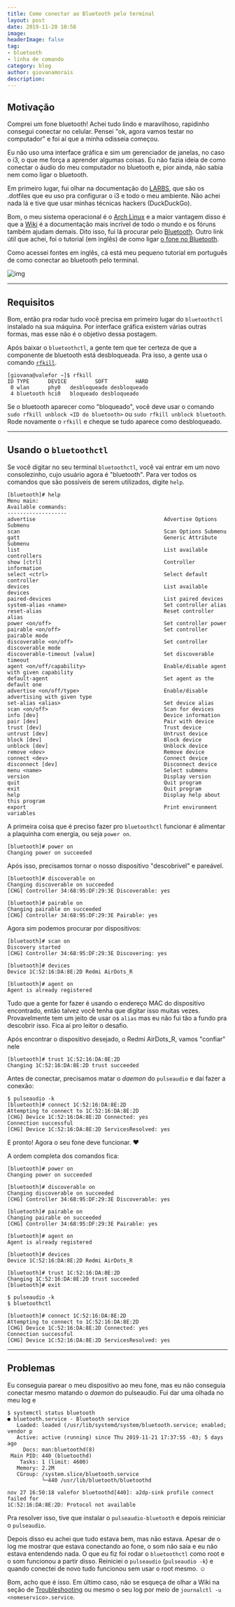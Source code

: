 ```yaml
---
title: Como conectar ao Bluetooth pelo terminal
layout: post
date: 2019-11-20 10:58
image:
headerImage: false
tag: 
- bluetooth
- linha de comando
category: blog
author: giovanamorais
description:
---
```


## Motivação

Comprei um fone bluetooth! Achei tudo lindo e maravilhoso, rapidinho consegui
conectar no celular. Pensei "ok, agora vamos testar no computador" e foi aí
que a minha odisseia começou.

Eu não uso uma interface gráfica e sim um gerenciador de janelas, no caso o i3,
o que me força a aprender algumas coisas. Eu não fazia ideia de como
conectar o áudio do meu computador no bluetooth e, pior ainda, não sabia nem
como ligar o bluetooth.

Em primeiro lugar, fui olhar na documentação do [LARBS](://larbs.xyz/), que são
os .dotfiles que eu uso pra configurar o i3 e todo o meu ambiente.
Não achei nada lá e tive que usar minhas técnicas hackers (DuckDuckGo).

Bom, o meu sistema operacional é o [Arch Linux](https://www.archlinux-br.org/)
e a maior vantagem disso é que a [Wiki](https://wiki.archlinux.org/) é a
documentação mais incrível de todo o mundo e os fóruns também ajudam demais.
Dito isso, fui lá procurar pelo
[Bluetooth](https://wiki.archlinux.org/index.php/Bluetooth). Outro link útil
que achei, foi o tutorial (em inglês) de como ligar
[o fone no Bluetooth](https://wiki.archlinux.org/index.php/Bluetooth_headset).

Como acessei fontes em inglês, cá está meu pequeno tutorial em português de
como conectar ao bluetooth pelo terminal.

![img](../assets/images/girl.gif)

---

## Requisitos

Bom, então pra rodar tudo você precisa em primeiro lugar do `bluetoothctl`
instalado na sua máquina. Por interface gráfica existem várias outras formas,
mas esse não é o objetivo dessa postagem.

Após baixar o `bluetoothctl`, a gente tem que ter certeza de que a componente
de bluetooth está desbloqueada. Pra isso, a gente usa o comando
[`rfkill`](https://linux.die.net/man/1/rfkill).


```shell
[giovana@valefor ~]$ rfkill
ID TYPE      DEVICE         SOFT         HARD
 0 wlan      phy0   desbloqueado desbloqueado
 4 bluetooth hci0   bloqueado desbloqueado
```

Se o bluetooth aparecer como "bloqueado", você deve usar o comando
`sudo rfkill unblock <ID do bluetooth>` ou `sudo rfkill unblock bluetooth`.
Rode novamente o `rfkill` e cheque se tudo aparece como desbloqueado.

---

## Usando o `bluetoothctl`

Se você digitar no seu terminal `bluetoothctl`, você vai entrar em um novo
consolezinho, cujo usuário agora é "bluetooth". Para ver todos os comandos que
são possíveis de serem utilizados, digite `help`.

```shell
[bluetooth]# help
Menu main:
Available commands:
-------------------
advertise                                         Advertise Options Submenu
scan                                              Scan Options Submenu
gatt                                              Generic Attribute Submenu
list                                              List available controllers
show [ctrl]                                       Controller information
select <ctrl>                                     Select default controller
devices                                           List available devices
paired-devices                                    List paired devices
system-alias <name>                               Set controller alias
reset-alias                                       Reset controller alias
power <on/off>                                    Set controller power
pairable <on/off>                                 Set controller pairable mode
discoverable <on/off>                             Set controller discoverable mode
discoverable-timeout [value]                      Set discoverable timeout
agent <on/off/capability>                         Enable/disable agent with given capability
default-agent                                     Set agent as the default one
advertise <on/off/type>                           Enable/disable advertising with given type
set-alias <alias>                                 Set device alias
scan <on/off>                                     Scan for devices
info [dev]                                        Device information
pair [dev]                                        Pair with device
trust [dev]                                       Trust device
untrust [dev]                                     Untrust device
block [dev]                                       Block device
unblock [dev]                                     Unblock device
remove <dev>                                      Remove device
connect <dev>                                     Connect device
disconnect [dev]                                  Disconnect device
menu <name>                                       Select submenu
version                                           Display version
quit                                              Quit program
exit                                              Quit program
help                                              Display help about this program
export                                            Print environment variables
```

A primeira coisa que é preciso fazer pro `bluetoothctl` funcionar é alimentar
a plaquinha com energia, ou seja `power on`.

```shell
[bluetooth]# power on
Changing power on succeeded
```

Após isso, precisamos tornar o nosso dispositivo "descobrível" e pareável.

```shell
[bluetooth]# discoverable on
Changing discoverable on succeeded
[CHG] Controller 34:68:95:DF:29:3E Discoverable: yes

[bluetooth]# pairable on
Changing pairable on succeeded
[CHG] Controller 34:68:95:DF:29:3E Pairable: yes
```

Agora sim podemos procurar por dispositivos:

```shell
[bluetooth]# scan on
Discovery started
[CHG] Controller 34:68:95:DF:29:3E Discovering: yes

[bluetooth]# devices
Device 1C:52:16:DA:8E:2D Redmi AirDots_R

[bluetooth]# agent on
Agent is already registered
```

Tudo que a gente for fazer é usando o endereço MAC do dispositivo encontrado,
então talvez você tenha que digitar isso muitas vezes. Provavelmente tem um
jeito de usar os `alias` mas eu não fui tão a fundo pra descobrir isso. Fica aí
pro leitor o desafio.

Após encontrar o dispositivo desejado, o Redmi AirDots_R, vamos "confiar" nele

```shell
[bluetooth]# trust 1C:52:16:DA:8E:2D
Changing 1C:52:16:DA:8E:2D trust succeeded
```

Antes de conectar, precisamos matar o _daemon_ do `pulseaudio` e daí fazer a
conexão:

```shell
$ pulseaudio -k
[bluetooth]# connect 1C:52:16:DA:8E:2D
Attempting to connect to 1C:52:16:DA:8E:2D
[CHG] Device 1C:52:16:DA:8E:2D Connected: yes
Connection successful
[CHG] Device 1C:52:16:DA:8E:2D ServicesResolved: yes
```

E pronto! Agora o seu fone deve funcionar. :heart:

A ordem completa dos comandos fica:
```shell
[bluetooth]# power on
Changing power on succeeded

[bluetooth]# discoverable on
Changing discoverable on succeeded
[CHG] Controller 34:68:95:DF:29:3E Discoverable: yes

[bluetooth]# pairable on
Changing pairable on succeeded
[CHG] Controller 34:68:95:DF:29:3E Pairable: yes

[bluetooth]# agent on
Agent is already registered

[bluetooth]# devices
Device 1C:52:16:DA:8E:2D Redmi AirDots_R

[bluetooth]# trust 1C:52:16:DA:8E:2D
Changing 1C:52:16:DA:8E:2D trust succeeded
[bluetooth]# exit

$ pulseaudio -k
$ bluetoothctl

[bluetooth]# connect 1C:52:16:DA:8E:2D
Attempting to connect to 1C:52:16:DA:8E:2D
[CHG] Device 1C:52:16:DA:8E:2D Connected: yes
Connection successful
[CHG] Device 1C:52:16:DA:8E:2D ServicesResolved: yes

```

---

## Problemas

Eu conseguia parear o meu dispositivo ao meu fone, mas eu não conseguia
conectar mesmo matando o _daemon_ do pulseaudio. Fui dar uma olhada no meu log
e

```shell
$ systemctl status bluetooth
● bluetooth.service - Bluetooth service
   Loaded: loaded (/usr/lib/systemd/system/bluetooth.service; enabled; vendor p
   Active: active (running) since Thu 2019-11-21 17:37:55 -03; 5 days ago
     Docs: man:bluetoothd(8)
 Main PID: 440 (bluetoothd)
    Tasks: 1 (limit: 4600)
   Memory: 2.2M
   CGroup: /system.slice/bluetooth.service
           └─440 /usr/lib/bluetooth/bluetoothd

nov 27 16:50:18 valefor bluetoothd[440]: a2dp-sink profile connect failed for
1C:52:16:DA:8E:2D: Protocol not available

```

Pra resolver isso, tive que instalar o `pulseaudio-bluetooth` e depois
reiniciar o `pulseaudio`.

Depois disso eu achei que tudo estava bem, mas não estava. Apesar de o log me
mostrar que estava conectando ao fone, o som não saia e eu não estava
entendendo nada. O que eu fiz foi rodar o `bluetoothctl` como root e o som
funcionou a partir disso. Reiniciei o `pulseaudio` (`pulseaudio -k`) e quando
conectei de novo tudo funcionou sem usar o root mesmo. :relaxed:


Bom, acho que é isso. Em último caso, não se esqueça de olhar a
Wiki na seção de [Troubleshooting](https://wiki.archlinux.org/index.php/Bluetooth_headset#Troubleshooting!)
ou mesmo o seu log por meio de `journalctl -u <nomeservico>.service`.
